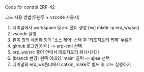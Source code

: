 Code for control ERP-42

코드 사용 방법(우분투 + vscode 사용시)

1. 터미널에서 workspace 및 src 폴더 생성 (ex) mkdir -p erp_ws/src)
2. vscode 실행
3. 왼쪽 창의 세번쩨 항목 '소스 제어' 선택 후 '리포지토리 복제' 누르기
4. github 로그인(아마) -> erp-cml 선택
5. erp_ws/src 폴더 안에서 레포지토리 위치시키기
6. (branch 변경) 왼쪽 아래의 'main' 클릭 -> sjlee 선택
7. 터미널의 erp_ws폴더에서 catkin_make로 빌드 후 코드 실행하기
